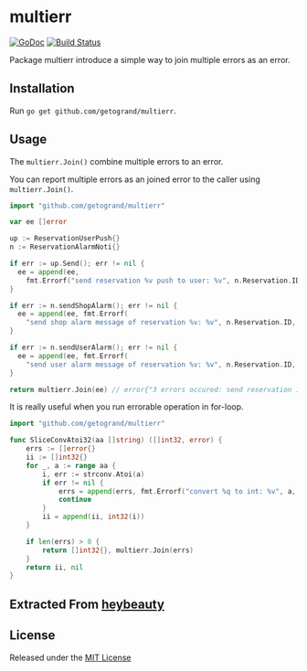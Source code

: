 # multierr

[![GoDoc](https://godoc.org/github.com/getogrand/multierr?status.svg)](https://godoc.org/github.com/getogrand/multierr)
[![Build Status](https://travis-ci.org/getogrand/multierr.svg?branch=master)](https://travis-ci.org/getogrand/multierr)

Package multierr introduce a simple way to join multiple errors as an error.

## Installation

Run `go get github.com/getogrand/multierr`.

## Usage

The `multierr.Join()` combine multiple errors to an error.

You can report multiple errors as an joined error to the caller using `multierr.Join()`.

```go
import "github.com/getogrand/multierr"

var ee []error

up := ReservationUserPush{}
n := ReservationAlarmNoti{}

if err := up.Send(); err != nil {
  ee = append(ee,
    fmt.Errorf("send reservation %v push to user: %v", n.Reservation.ID, err))
}

if err := n.sendShopAlarm(); err != nil {
  ee = append(ee, fmt.Errorf(
    "send shop alarm message of reservation %v: %v", n.Reservation.ID, err))
}

if err := n.sendUserAlarm(); err != nil {
  ee = append(ee, fmt.Errorf(
    "send user alarm message of reservation %v: %v", n.Reservation.ID, err))
}

return multierr.Join(ee) // error{"3 errors occured: send reservation 1 push to user: connection fail, send shop alarm message of reservation 1: connection fail, send user alarm message of reservation 1: connection fail"}
```

It is really useful when you run errorable operation in for-loop.

```go
import "github.com/getogrand/multierr"

func SliceConvAtoi32(aa []string) ([]int32, error) {
	errs := []error{}
	ii := []int32{}
	for _, a := range aa {
		i, err := strconv.Atoi(a)
		if err != nil {
			errs = append(errs, fmt.Errorf("convert %q to int: %v", a, err))
			continue
		}
		ii = append(ii, int32(i))
	}

	if len(errs) > 0 {
		return []int32{}, multierr.Join(errs)
	}
	return ii, nil
}
```

## Extracted From [heybeauty](https://heybeauty.me)

## License

Released under the [MIT License](https://github.com/getogrand/multierr/blob/master/License)
